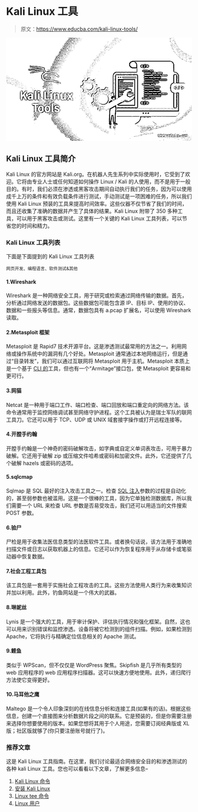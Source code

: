 # Kali Linux 工具

> 原文：<https://www.educba.com/kali-linux-tools/>

![Kali Linux Tools](img/4cac875571377bfad4d1fa02a4d50b75.png)



## Kali Linux 工具简介

Kali Linux 的官方网站是 Kali.org。在机器人先生系列中实际使用时，它受到了欢迎。它将由专业人士或任何知道如何操作 Linux / Kali 的人使用，而不是用于一般目的。有时，我们必须在渗透或黑客攻击期间自动执行我们的任务，因为可以使用成千上万的条件和有效负载条件进行测试，手动测试是一项困难的任务，所以我们使用 Kali Linux 预装的工具来提高时间效率。这些仪器不仅节省了我们的时间，而且还收集了准确的数据并产生了具体的结果。Kali Linux 附带了 350 多种工具，可以用于黑客攻击或测试。这里有一个关键的 Kali Linux 工具列表，可以节省您的时间和精力。

### Kali Linux 工具列表

下面是下面提到的 Kali Linux 工具列表

<small>网页开发、编程语言、软件测试&其他</small>

#### 1.Wireshark

Wireshark 是一种网络安全工具，用于研究或检索通过网络传输的数据。首先，分析通过网络发送的数据包。这些数据包可能包含源 IP、目标 IP、使用的协议、数据和一些报头等信息。通常，数据包具有 a.pcap 扩展名，可以使用 Wireshark 读取。

#### 2.Metasploit 框架

Metasploit 是 Rapid7 技术开源平台。这是渗透测试最常用的方法之一。利用网络或操作系统中的漏洞有几个好处。Metasploit 通常通过本地网络运行，但是通过“目录转发”，我们可以通过互联网将 Metasploit 用于主机。Metasploit 本质上是一个基于 [CLI 的](https://www.educba.com/what-is-cli/)工具，但也有一个“Armitage”接口包，使 Metasploit 更容易和更可行。

#### 3.网猫

Netcat 是一种用于端口工作、端口检查、端口回放和端口重定向的网络方法。该命令通常用于监控网络调试甚至网络守护进程。这个工具被认为是瑞士军队的联网工具刀。它还可以用于 TCP、UDP 或 UNIX 域套接字操作或打开远程连接等。

#### 4.开膛手约翰

开膛手约翰是一个神奇的密码破解攻击，如字典或自定义单词表攻击，可用于暴力破解。它还用于破解 zip 或压缩文件哈希或密码和加密文件。此外，它还提供了几个破解 hazels 或密码的选项。

#### 5.sqlcmap

Sqlmap 是 SQL 最好的注入攻击工具之一。检查 [SQL 注入](https://www.educba.com/what-is-sql-injection/)参数的过程是自动化的，甚至弱参数也被滥用。这是一个很棒的工具，因为它单独检测数据库，所以我们需要一个 URL 来检查 URL 参数是否易受攻击，我们还可以用适当的文件搜索 POST 参数。

#### 6.验尸

尸检是用于收集法医信息类型的法医软件工具。或者换句话说，该方法用于准确地扫描文件或日志以获取机器上的信息。它还可以作为恢复程序用于从存储卡或笔驱动器中恢复数据。

#### 7.社会工程工具包

该工具包是一套用于实施社会工程攻击的工具。这些方法使用人类行为来收集知识并加以利用。此外，钓鱼网站是一个伟大的武器。

#### 8.琳妮丝

Lynis 是一个强大的工具，用于审计保护、评估执行情况和强化框架。自然，这也可以用来识别错误和监控渗透。设备将被它检测到的组件扫描。例如，如果检测到 Apache，它将执行与精确定位信息相关的 Apache 测试。

#### 9.鲣鱼

类似于 WPScan，但不仅仅是 WordPress 聚焦。Skipfish 是几乎所有类型的 web 应用程序的 web 应用程序扫描器。这可以快速方便地使用。此外，递归爬行方法使它变得更好。

#### 10.马耳他之鹰

Maltego 是一个令人印象深刻的在线信息分析和连接工具(如果有的话)。根据这些信息，创建一个直接图来分析数据片段之间的联系。它是预装的，但是你需要注册来选择你想要使用的版本。如果您想将其用于个人用途，您需要订阅经典版或 XL 版；社区版就够了(你只要注册账号就行了)。

### 推荐文章

这是 Kali Linux 工具指南。在这里，我们讨论最适合网络安全目的和渗透测试的各种 kali Linux 工具。您也可以看看以下文章，了解更多信息–

1.  [Kali Linux 命令](https://www.educba.com/kali-linux-commands/)
2.  [安装 Kali Linux](https://www.educba.com/install-kali-linux/)
3.  [Linux tee 命令](https://www.educba.com/linux-tee-command/)
4.  [Linux 用户](https://www.educba.com/linux-users/)





